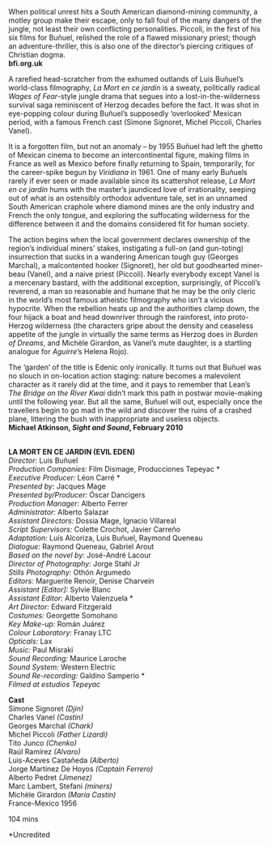 
When political unrest hits a South American diamond-mining community, a motley group make their escape, only to fall foul of the many dangers of the jungle, not least their own conflicting personalities. Piccoli, in the first of his six films for Buñuel, relished the role of a flawed missionary priest; though an adventure-thriller, this is also one of the director’s piercing critiques of Christian dogma.  
**bfi.org.uk**

A rarefied head-scratcher from the exhumed outlands of Luis Buñuel’s world-class filmography, _La Mort en ce jardin_ is a sweaty, politically radical _Wages of Fear_-style jungle drama that segues into a lost-in-the-wilderness survival saga reminiscent of Herzog decades before the fact. It was shot in eye-popping colour during Buñuel’s supposedly ‘overlooked’ Mexican period, with a famous French cast (Simone Signoret, Michel Piccoli, Charles Vanel).

It is a forgotten film, but not an anomaly – by 1955 Buñuel had left the ghetto of Mexican cinema to become an intercontinental figure, making films in France as well as Mexico before finally returning to Spain, temporarily, for the career-spike begun by _Viridiana_ in 1961. One of many early Buñuels rarely if ever seen or made available since its scattershot release, _La Mort en ce jardin_ hums with the master’s jaundiced love of irrationality, seeping out of what is an ostensibly orthodox adventure tale, set in an unnamed South American craphole where diamond mines are the only industry and French the only tongue, and exploring the suffocating wilderness for the difference between it and the domains considered fit for human society.

The action begins when the local government declares ownership of the region’s individual miners’ stakes, instigating a full-on (and gun-toting) insurrection that sucks in a wandering American tough guy (Georges Marchal), a malcontented hooker (Signoret), her old but goodhearted miner-beau (Vanel), and a naive priest (Piccoli). Nearly everybody except Vanel is a mercenary bastard, with the additional exception, surprisingly, of Piccoli’s reverend, a man so reasonable and humane that he may be the only cleric in the world’s most famous atheistic filmography who isn’t a vicious hypocrite. When the rebellion heats up and the authorities clamp down, the four hijack a boat and head downriver through the rainforest, into proto-Herzog wilderness (the characters gripe about the density and ceaseless appetite of the jungle in virtually the same terms as Herzog does in _Burden of Dreams_, and Michèle Girardon, as Vanel’s mute daughter, is a startling analogue for _Aguirre_’s Helena Rojo).

The ‘garden’ of the title is Edenic only ironically. It turns out that Buñuel was no slouch in on-location action staging: nature becomes a malevolent character as it rarely did at the time, and it pays to remember that Lean’s _The Bridge on the River Kwai_ didn’t mark this path in postwar movie-making until the following year. But all the same, Buñuel will out, especially once the travellers begin to go mad in the wild and discover the ruins of a crashed plane, littering the bush with inappropriate and useless objects.  
**Michael Atkinson, _Sight and Sound_, February 2010**
<br><br>

**LA MORT EN CE JARDIN (EVIL EDEN)**  
_Director:_ Luis Buñuel  
_Production Companies:_ Film Dismage, Producciones Tepeyac *  
_Executive Producer:_ Léon Carré *  
_Presented by:_ Jacques Mage  
_Presented by/Producer:_ Óscar Dancigers  
_Production Manager:_ Alberto Ferrer  
_Administrator:_ Alberto Salazar  
_Assistant Directors:_ Dossia Mage, Ignacio Villareal  
_Script Supervisors:_ Colette Crochot, Javier Carreño  
_Adaptation:_ Luís Alcoriza, Luis Buñuel, Raymond Queneau  
_Dialogue:_ Raymond Queneau, Gabriel Arout  
_Based on the novel by:_ José-André Lacour  
_Director of Photography:_ Jorge Stahl Jr  
_Stills Photography:_ Othón Argumedo  
_Editors:_ Marguerite Renoir, Denise Charvein  
_Assistant [Editor]:_ Sylvie Blanc  
_Assistant Editor:_ Alberto Valenzuela *  
_Art Director:_ Edward Fitzgerald  
_Costumes:_ Georgette Somohano  
_Key Make-up:_ Román Juárez  
_Colour Laboratory:_ Franay LTC  
_Opticals:_ Lax  
_Music:_ Paul Misraki  
_Sound Recording:_ Maurice Laroche  
_Sound System:_ Western Electric  
_Sound Re-recording:_ Galdino Samperio *  
_Filmed at estudios Tepeyac_  

**Cast**  
Simone Signoret _(Djin)_  
Charles Vanel _(Castin)_  
Georges Marchal _(Chark)_  
Michel Piccoli _(Father Lizardi)_  
Tito Junco _(Chenko)_  
Raúl Ramírez _(Alvaro)_  
Luis-Aceves Castañeda _(Alberto)_  
Jorge Martinez De Hoyos _(Captain Ferrero)_  
Alberto Pedret _(Jimenez)_  
Marc Lambert, Stefani _(miners)_  
Michèle Girardon _(María Castin)_  
France-Mexico 1956

104 mins

*Uncredited


<!--stackedit_data:
eyJoaXN0b3J5IjpbMjA5Mzg2MDY3Ml19
-->